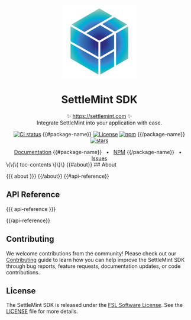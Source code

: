 <p align="center">
  <img src="https://github.com/settlemint/sdk/blob/main/logo.svg" width="200px" align="center" alt="SettleMint logo" />
  <h1 align="center">SettleMint SDK</h1>
  <p align="center">
    ✨ <a href="https://settlemint.com">https://settlemint.com</a> ✨
    <br/>
    Integrate SettleMint into your application with ease.
  </p>
</p>

<p align="center">
<a href="https://github.com/settlemint/sdk/actions?query=branch%3Amain"><img src="https://github.com/settlemint/sdk/actions/workflows/build.yml/badge.svg?event=push&branch=main" alt="CI status" /></a>
{{#package-name}}
<a href="https://fsl.software" rel="nofollow"><img src="https://img.shields.io/npm/l/{{{ package-name }}}" alt="License"></a>
<a href="https://www.npmjs.com/package/{{{ package-name }}}" rel="nofollow"><img src="https://img.shields.io/npm/dw/{{{ package-name }}}" alt="npm"></a>
{{/package-name}}
<a href="https://github.com/settlemint/sdk" rel="nofollow"><img src="https://img.shields.io/github/stars/settlemint/sdk" alt="stars"></a>
</p>

<div align="center">
  <a href="https://console.settlemint.com/documentation/docs/using-platform/dev-tools/SDK/">Documentation</a>
{{#package-name}}
  <span>&nbsp;&nbsp;•&nbsp;&nbsp;</span>
  <a href="https://www.npmjs.com/package/{{{ package-name }}}">NPM</a>
{{/package-name}}
  <span>&nbsp;&nbsp;•&nbsp;&nbsp;</span>
  <a href="https://github.com/settlemint/sdk/issues">Issues</a>
  <br />
</div>
\{\{\{ toc-contents \}\}\}
{{#about}}
## About

{{{ about }}}
{{/about}}
{{#api-reference}}

## API Reference

{{{ api-reference }}}

{{/api-reference}}
## Contributing

We welcome contributions from the community! Please check out our [Contributing](https://github.com/settlemint/sdk/blob/main/.github/CONTRIBUTING.md) guide to learn how you can help improve the SettleMint SDK through bug reports, feature requests, documentation updates, or code contributions.

## License

The SettleMint SDK is released under the [FSL Software License](https://fsl.software). See the [LICENSE](https://github.com/settlemint/sdk/blob/main/LICENSE) file for more details.
